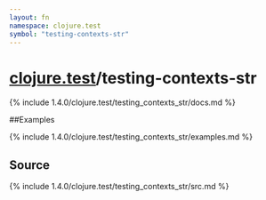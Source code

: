 ```yaml
---
layout: fn
namespace: clojure.test
symbol: "testing-contexts-str"
---
```


# [clojure.test](../)/testing-contexts-str

{% include 1.4.0/clojure.test/testing_contexts_str/docs.md %}

##Examples

{% include 1.4.0/clojure.test/testing_contexts_str/examples.md %}
## Source
{% include 1.4.0/clojure.test/testing_contexts_str/src.md %}

